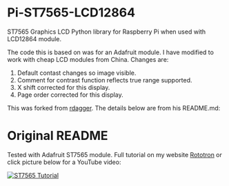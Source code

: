 # Pi-ST7565-LCD12864
ST7565 Graphics LCD Python library for Raspberry Pi when used with LCD12864 module.

The code this is based on was for an Adafruit module.  I have modified to work with cheap LCD modules from China.  Changes are:
1. Default contast changes so image visible.
2. Comment for contrast function reflects true range supported.
3. X shift corrected for this display.
4. Page order corrected for this display.

This was forked from [rdagger](https://github.com/rdagger/Pi-ST7565).  The details below are from his README.md:

# Original README
Tested with Adafruit ST7565 module.
Full tutorial on my website [Rototron](http://www.rototron.info/raspberry-pi-graphics-lcd-display-tutorial/) or click picture below for a YouTube video:

[![ST7565 Tutorial](http://img.youtube.com/vi/Nn5u9xhHCTM/0.jpg)](https://youtu.be/Nn5u9xhHCTM)

